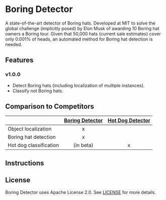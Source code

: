 # Boring Detector

A state-of-the-art detector of Boring hats. Developed at MIT to solve the global challenge (implicitly posed) by Elon
Musk of awarding 10 Boring hat owners a Boring tour. Given that 50,000 hats (current sale estimates) cover only 0.001%
of heads, an automated method for Boring hat detection is needed. 

## Features

### v1.0.0

* Detect Boring hats (including localization of multiple instances).
* Classify not Boring hats.

## Comparison to Competitors

|                        |   [Boring Detector][1]  |  [Hot Dog Detector][1]  |
| ---------------------- |:-----------------------:|:-----------------------:|
| Object localization    |            x            |                         |
| Boring hat detection   |            x            |                         |
| Hot dog classification |        (in beta)        |            x            |

[1]: https://lex.mit.edu/boring
[2]: https://play.google.com/store/apps/details?id=com.seefoodtechnologies.nothotdog&hl=en

## Instructions


## License

Boring Detector uses Apache License 2.0. See
[LICENSE](https://github.com/lexfridman/boring-detector/blob/master/LICENSE) for more details.
